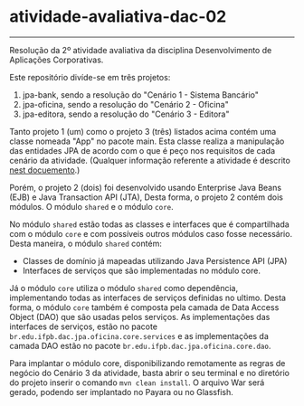 # atividade-avaliativa-dac-02
___
Resolução da 2º atividade avaliativa da disciplina Desenvolvimento de Aplicações Corporativas.

Este repositório divíde-se em três projetos:
1. jpa-bank, sendo a resolução do "Cenário 1 - Sistema Bancário"
2. jpa-oficina, sendo a resolução do "Cenário 2 - Oficina"
3. jpa-editora, sendo a resolução do "Cenário 3 - Editora"

Tanto projeto 1 (um) como o projeto 3 (três) listados acima contém uma classe nomeada "App" no pacote main.
Esta classe realiza a manipulação das entidades JPA de acordo com o que é peço nos requisitos de cada cenário
da atividade. (Qualquer informação referente a atividade é descrito [nest docuemento](Atividade.pdf).)

Porém, o projeto 2 (dois) foi desenvolvido usando Enterprise Java Beans (EJB) e Java Transaction API (JTA),
Desta forma, o projeto 2 contém dois módulos. O módulo `shared` e o módulo `core`.

No módulo `shared` estão todas as classes e interfaces que é compartilhada com o módulo `core` e com possíveis outros módulos caso fosse necessário. Desta maneira, o módulo `shared` contém:
- Classes de domínio já mapeadas utilizando Java Persistence API (JPA)
- Interfaces de serviços que são implementadas no módulo core.


Já o módulo `core` utiliza o módulo `shared` como dependência, implementando todas as interfaces de serviços 
definidas no ultimo. Desta forma, o módulo `core` também é composta pela camada de Data Access Object (DAO) que são usadas pelos serviços. As implementações das interfaces de serviços, estão no pacote `br.edu.ifpb.dac.jpa.oficina.core.services`
e as implementações da camada DAO estão no pacote `br.edu.ifpb.dac.jpa.oficina.core.dao`.

Para implantar o módulo core, disponibilizando remotamente as regras de negócio do Cenário 3 da atividade, basta abrir o seu terminal e no diretório do projeto inserir o comando `mvn clean install`. O arquivo War será gerado, podendo ser implantado no Payara ou no Glassfish.